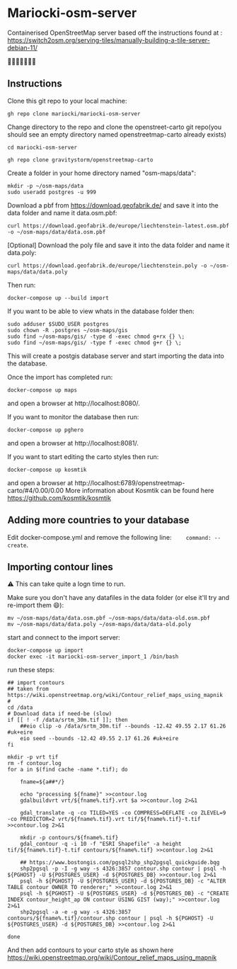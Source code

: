 # Mariocki-osm-server

Containerised OpenStreetMap server based off the instructions found at : https://switch2osm.org/serving-tiles/manually-building-a-tile-server-debian-11/

:construction::construction::construction::construction::construction::construction::construction:
## Instructions
Clone this git repo to your local machine:

```
gh repo clone mariocki/mariocki-osm-server
```

Change directory to the repo and clone the openstreet-carto git repo(you should see an empty directory named openstreetmap-carto already exists)

```
cd mariocki-osm-server

gh repo clone gravitystorm/openstreetmap-carto
```

Create a folder in your home directory named "osm-maps/data":
```
mkdir -p ~/osm-maps/data
sudo useradd postgres -u 999
```

Download a pbf from https://download.geofabrik.de/ and save it into the data folder and name it data.osm.pbf:

```
curl https://download.geofabrik.de/europe/liechtenstein-latest.osm.pbf -o ~/osm-maps/data/data.osm.pbf
```

[Optional]
Download the poly file and save it into the data folder and name it data.poly:

```
curl https://download.geofabrik.de/europe/liechtenstein.poly -o ~/osm-maps/data/data.poly
```

Then run:

```
docker-compose up --build import
```

If you want to be able to view whats in the database folder then:
```
sudo adduser $SUDO_USER postgres
sudo chown -R .postgres ~/osm-maps/gis
sudo find ~/osm-maps/gis/ -type d -exec chmod g+rx {} \;
sudo find ~/osm-maps/gis/ -type f -exec chmod g+r {} \;
```

This will create a postgis database server and start importing the data into the database.

Once the import has completed run:
```
docker-compose up maps
```

and open a browser at http://localhost:8080/.

If you want to monitor the database then run:
```
docker-compose up pghero
```
and open a browser at http://localhost:8081/.

If you want to start editing the carto styles then run:
```
docker-compose up kosmtik
```
and open a browser at http://localhost:6789/openstreetmap-carto/#4/0.00/0.00
More information about Kosmtik can be found here https://github.com/kosmtik/kosmtik

## Adding more countries to your database
Edit docker-compose.yml and remove the following line: `    command: --create`.

## Importing contour lines

:warning: This can take quite a logn time to run.

Make sure you don't have any datafiles in the data folder (or else it'll try and re-import them :smile:):
```
mv ~/osm-maps/data/data.osm.pbf ~/osm-maps/data/data-old.osm.pbf 
mv ~/osm-maps/data/data.poly ~/osm-maps/data/data-old.poly
```

start and connect to the import server:
```
docker-compose up import
docker exec -it mariocki-osm-server_import_1 /bin/bash
```

run these steps:
```
## import contours
## taken from https://wiki.openstreetmap.org/wiki/Contour_relief_maps_using_mapnik
#
cd /data
# Download data if need-be (slow)
if [[ ! -f /data/srtm_30m.tif ]]; then
    ##eio clip -o /data/srtm_30m.tif --bounds -12.42 49.55 2.17 61.26 #uk+eire
    eio seed --bounds -12.42 49.55 2.17 61.26 #uk+eire
fi

mkdir -p vrt tif
rm -f contour.log
for a in $(find cache -name *.tif); do

    fname=${a##*/}

    echo "processing ${fname}" >>contour.log
    gdalbuildvrt vrt/${fname%.tif}.vrt $a >>contour.log 2>&1

    gdal_translate -q -co TILED=YES -co COMPRESS=DEFLATE -co ZLEVEL=9 -co PREDICTOR=2 vrt/${fname%.tif}.vrt tif/${fname%.tif}-t.tif >>contour.log 2>&1

    mkdir -p contours/${fname%.tif}
    gdal_contour -q -i 10 -f "ESRI Shapefile" -a height tif/${fname%.tif}-t.tif contours/${fname%.tif} >>contour.log 2>&1

    ## https://www.bostongis.com/pgsql2shp_shp2pgsql_quickguide.bqg
    shp2pgsql -p -I -g way -s 4326:3857 contour.shp contour | psql -h ${PGHOST} -U ${POSTGRES_USER} -d ${POSTGRES_DB} >>contour.log 2>&1
    psql -h ${PGHOST} -U ${POSTGRES_USER} -d ${POSTGRES_DB} -c "ALTER TABLE contour OWNER TO renderer;" >>contour.log 2>&1
    psql -h ${PGHOST} -U ${POSTGRES_USER} -d ${POSTGRES_DB} -c "CREATE INDEX contour_height_ap ON contour USING GIST (way);" >>contour.log 2>&1
    shp2pgsql -a -e -g way -s 4326:3857 contours/${fname%.tif}/contour.shp contour | psql -h ${PGHOST} -U ${POSTGRES_USER} -d ${POSTGRES_DB} >>contour.log 2>&1

done
```

And then add contours to your carto style as shown here https://wiki.openstreetmap.org/wiki/Contour_relief_maps_using_mapnik
